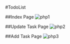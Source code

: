 #TodoList

##Index Page
![php1](https://github.com/RofixWork/TodoList---PHP-/assets/58398636/0d80f7d0-fe1d-43d3-9b30-4225f39cb1ae)

##Update Task Page
![php2](https://github.com/RofixWork/TodoList---PHP-/assets/58398636/d4753966-9d53-4f4f-ad46-b80b083ffb89)

##Add Task Page
![php3](https://github.com/RofixWork/TodoList---PHP-/assets/58398636/2b9f1bb0-96ec-4d2a-b6e7-3e99c35098af)

